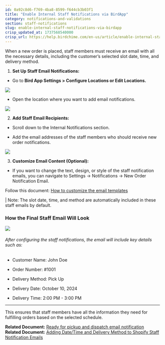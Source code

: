 ```yaml
---
id: 0a92c8d6-f769-4ba8-8599-f644cb3b03f1
title: "Enable Internal Staff Notifications via BirdApp"
category: notifications-and-validations
section: staff-notifications
slug: enable-internal-staff-notifications-via-birdapp
crisp_updated_at: 1737568540000
crisp_url: https://help.birdchime.com/en-us/article/enable-internal-staff-notifications-via-birdapp-1kp1gtc/
---
```


When a new order is placed, staff members must receive an email with all the necessary details, including the customer’s selected slot date, time, and delivery method.

1. **Set Up Staff Email Notifications:**

* Go to **Bird App Settings > Configure Locations or Edit Locations.**

![](https://storage.crisp.chat/users/helpdesk/website/ca826b447482b000/screenshot-2025-01-06-at-11193_sg5zzp.png)

* Open the location where you want to add email notifications.

![](https://storage.crisp.chat/users/helpdesk/website/ca826b447482b000/image_5n46gl.png)

2. **Add Staff Email Recipients:**

* Scroll down to the Internal Notifications section.

* Add the email addresses of the staff members who should receive new order notifications.

![](https://storage.crisp.chat/users/helpdesk/website/ca826b447482b000/image_1yq8c4.png)

3. **Customize Email Content (Optional):**

* If you want to change the text, design, or style of the staff notification emails, you can navigate to Settings → Notifications → New Order Notification Email.

Follow this document: [How to customize the email templates](https://help.birdchime.com/en-us/article/how-to-customize-the-email-templates-kezxwj/)

| Note: The slot date, time, and method are automatically included in these staff emails by default.

### How the Final Staff Email Will Look

![](https://storage.crisp.chat/users/helpdesk/website/ca826b447482b000/image_1b98o56.png)

###### After configuring the staff notifications, the email will include key details such as:

* Customer Name: John Doe

* Order Number: #1001

* Delivery Method: Pick Up

* Delivery Date: October 10, 2024

* Delivery Time: 2:00 PM - 3:00 PM
---

This ensures that staff members have all the information they need for fulfilling orders based on the selected schedule.

**Related Document:** [Ready for pickup and dispatch email notification](https://help.birdchime.com/en-us/article/ready-for-pickup-and-dispatch-email-notification-8o1c1h/)
**Related Document:** [Adding Date/Time and Delivery Method to Shopify Staff Notification Emails](en-us/article/adding-datetime-and-delivery-method-to-shopify-staff-notification-emails-ozlh06)
